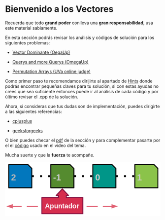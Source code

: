 # Bienvenido a los Vectores

Recuerda que todo **grand poder** conlleva una **gran responsabilidad**, usa este material sabiamente. 

En esta sección podrás revisar los análisis y códigos de solución para los siguientes problemas:

+ [Vector Dominante (OegaUp)](https://omegaup.com/arena/problem/Vector-dominante/#problems/Vector-dominante)

+ [Querys and more Querys (OmegaUp)](https://omegaup.com/arena/problem/Querys-and-more-Querys/#problems)

+ [Permutation Arrays (UVa online judge)](https://onlinejudge.org/index.php?option=com_onlinejudge&Itemid=8&category=623&page=show_problem&problem=423)

Como primer paso te recomendamos dirijirte al apartado de [Hints](https://github.com/CPCESFM/Material-Apoyo-Tutoriales/blob/master/vector/Hints.md) donde podrás encontrar pequeñas claves para tu solución, si con estas ayudas no crees que sea suficiente entonces puede ir al análisis de cada código y por último revisar el .cpp de la solución.

Ahora, si consideras que tus dudas son de implementación, puedes dirigirte a las siguientes referencias:

+ [cplusplus](http://www.cplusplus.com/reference/vector/vector/)

+ [geeksforgeeks](https://www.geeksforgeeks.org/vector-in-cpp-stl/)

O bien puedes checar el [pdf](https://github.com/CPCESFM/Material-Apoyo-Tutoriales/blob/master/vector/vector.pdf) de la sección y para complementar pasarte por el
el [código](https://github.com/CPCESFM/Material-Apoyo-Tutoriales/blob/master/vector/Vector.cpp) usado en el video del tema. 

Mucha suerte y que la **fuerza** te acompañe. 

![](https://github.com/CPCESFM/Material-Apoyo-Tutoriales/blob/master/commun/vector_and_pointer.png)


